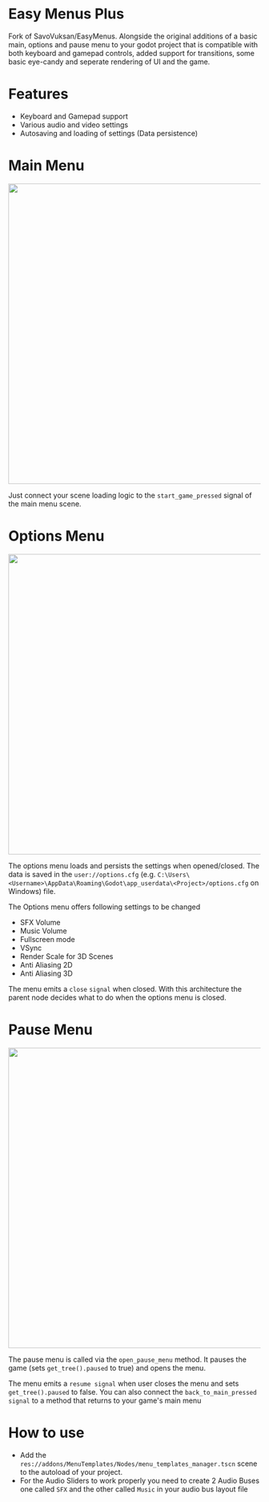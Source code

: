 # Easy Menus Plus
Fork of SavoVuksan/EasyMenus.
Alongside the original additions of a basic main, options and pause menu to your godot project that is compatible with both keyboard and gamepad controls, added support for transitions, some basic eye-candy and seperate rendering of UI and the game.
# Features
* Keyboard and Gamepad support
* Various audio and video settings
* Autosaving and loading of settings (Data persistence)
# Main Menu
<img src="Screenshots/main_menu.gif" width="600" />

Just connect your scene loading logic to the `start_game_pressed` signal of the main menu scene.
# Options Menu
<img src="Screenshots/options_menu.gif" width="600" />

The options menu loads and persists the settings when opened/closed. The data is saved in the `user://options.cfg` (e.g. `C:\Users\<Username>\AppData\Roaming\Godot\app_userdata\<Project>/options.cfg` on Windows) file.

The Options menu offers following settings to be changed
* SFX Volume
* Music Volume
* Fullscreen mode
* VSync
* Render Scale for 3D Scenes
* Anti Aliasing 2D
* Anti Aliasing 3D

The menu emits a `close` `signal` when closed. With this architecture the parent node decides what to do when the options menu is closed. 
# Pause Menu  
<img src="Screenshots/pause_menu.gif" width="600" />

The pause menu is called via the `open_pause_menu` method. It pauses the game (sets `get_tree().paused` to true) and opens the menu. 

The menu emits a `resume signal` when user closes the menu and sets `get_tree().paused` to false.
You can also connect the `back_to_main_pressed signal` to a method that returns to your game's main menu 

# How to use
* Add the `res://addons/MenuTemplates/Nodes/menu_templates_manager.tscn` scene to the autoload of your project.
* For the Audio Sliders to work properly you need to create 2 Audio Buses one called `SFX` and the other called `Music` in your audio bus layout file
